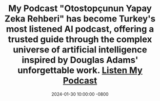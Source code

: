 ---
title: >-
    My Podcast "<strong>Otostopçunun Yapay Zeka Rehberi</strong>" has become <strong>Turkey's most listened AI podcast</strong>, offering a <strong>trusted guide</strong> through the complex universe of artificial intelligence inspired by Douglas Adams' unforgettable work.
    <a href="https://open.spotify.com/show/1rCeqPdviUG61ucnpFDl6n?si=e41d894411774a84" target="_blank">Listen My Podcast<i class="fas fa-angle-double-right"></i></a>
date: 2024-01-30 10:00:00 -0800
---